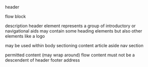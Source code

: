 header

flow
	block

description
	header element represents a group of introductory or navigational aids
	may contain some heading elements but also other elements like a logo

may be used within
	body
	sectioning content
		article
		aside
		nav
		section

permitted content (may wrap around)
	flow content
	must not be a descendent of 
		header
		footer
		address
